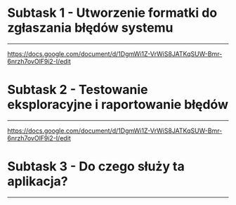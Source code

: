 # ﻿Subtask 1 - Utworzenie formatki do zgłaszania błędów systemu
----
https://docs.google.com/document/d/1DgmWi1Z-VrWiS8JATKqSUW-Bmr-6nrzh7ovOlF9i2-I/edit

# ﻿Subtask 2 - Testowanie eksploracyjne i raportowanie błędów
---
https://docs.google.com/document/d/1DgmWi1Z-VrWiS8JATKqSUW-Bmr-6nrzh7ovOlF9i2-I/edit

# Subtask 3 - Do czego służy ta aplikacja?
---

